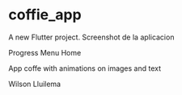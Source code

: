 # coffie_app

A new Flutter project.
Screenshot de la aplicacion 

Progress Menu Home 



App coffe with animations on images and text 


Wilson Lluilema 
